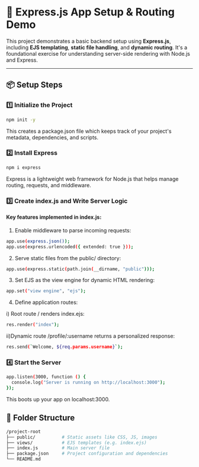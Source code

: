 # 🚀 Express.js App Setup & Routing Demo

This project demonstrates a basic backend setup using **Express.js**, including **EJS templating**, **static file handling**, and **dynamic routing**. It's a foundational exercise for understanding server-side rendering with Node.js and Express.

---

## 📦 Setup Steps

### 1️⃣ Initialize the Project

```bash
npm init -y
```
This creates a package.json file which keeps track of your project's metadata, dependencies, and scripts.

### 2️⃣ Install Express
```bash
npm i express
```
Express is a lightweight web framework for Node.js that helps manage routing, requests, and middleware.

### 3️⃣ Create index.js and Write Server Logic
#### Key features implemented in index.js:

1) Enable middleware to parse incoming requests:

```bash
app.use(express.json());
app.use(express.urlencoded({ extended: true }));
```
2) Serve static files from the public/ directory:

```bash
app.use(express.static(path.join(__dirname, "public")));
```
3) Set EJS as the view engine for dynamic HTML rendering:

```bash
app.set("view engine", "ejs");
```
4) Define application routes:

  i) Root route / renders index.ejs:

```bash
res.render("index");
```
  ii)Dynamic route /profile/:username returns a personalized response:

```bash
res.send(`Welcome, ${req.params.username}`);
```
### 4️⃣ Start the Server
```bash
app.listen(3000, function () {
  console.log("Server is running on http://localhost:3000");
});
```
This boots up your app on localhost:3000.

## 📁 Folder Structure
```bash
/project-root
├── public/          # Static assets like CSS, JS, images
├── views/           # EJS templates (e.g. index.ejs)
├── index.js         # Main server file
├── package.json     # Project configuration and dependencies
└── README.md

```
